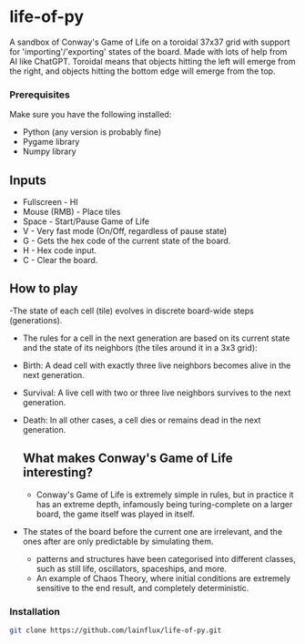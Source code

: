 # life-of-py
A sandbox of Conway's Game of Life on a toroidal 37x37 grid with support for 'importing'/'exporting' states of the board. 
Made with lots of help from AI like ChatGPT. Toroidal means that objects hitting the left will emerge from the right, and objects hitting the bottom edge will emerge from the top.

### Prerequisites

Make sure you have the following installed:

- Python (any version is probably fine)
- Pygame library
- Numpy library

  
## Inputs
- Fullscreen - HI
- Mouse (RMB) - Place tiles 
- Space - Start/Pause Game of Life 
- V - Very fast mode (On/Off, regardless of pause state)
- G - Gets the hex code of the current state of the board. 
- H - Hex code input. 
- C - Clear the board. 

## How to play 
-The state of each cell (tile) evolves in discrete board-wide steps (generations).

- The rules for a cell in the next generation are based on its current state and the state of its neighbors (the tiles around it in a 3x3 grid):
- Birth: A dead cell with exactly three live neighbors becomes alive in the next generation.
- Survival: A live cell with two or three live neighbors survives to the next generation.
- Death: In all other cases, a cell dies or remains dead in the next generation.

  ## What makes Conway's Game of Life interesting?
  - Conway's Game of Life is extremely simple in rules, but in practice it has an extreme depth, infamously being turing-complete on a larger board, the game itself was played in itself.
- The states of the board before the current one are irrelevant, and the ones after are only predictable by simulating them.
  - patterns and structures have been categorised into different classes, such as still life, oscillators, spaceships, and more.
  - An example of Chaos Theory, where initial conditions are extremely sensitive to the end result, and completely deterministic. 

  

### Installation

```bash
git clone https://github.com/lainflux/life-of-py.git
